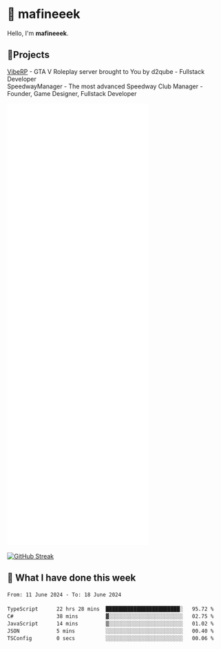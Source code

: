 # 👋 mafineeek
Hello, I'm **mafineeek**.

## 📝Projects

[VibeRP](https://v-rp.pl) - GTA V Roleplay server brought to You by d2qube - Fullstack Developer<br/>
SpeedwayManager - The most advanced Speedway Club Manager - Founder, Game Designer, Fullstack Developer


![](./github-metrics.svg)

[![GitHub Streak](https://streak-stats.demolab.com/?user=mafineeek)](https://git.io/streak-stats)

## 📰 What I have done this week
<!--START_SECTION:waka-->

```txt
From: 11 June 2024 - To: 18 June 2024

TypeScript      22 hrs 28 mins  ████████████████████████░   95.72 %
C#              38 mins         ▓░░░░░░░░░░░░░░░░░░░░░░░░   02.75 %
JavaScript      14 mins         ▒░░░░░░░░░░░░░░░░░░░░░░░░   01.02 %
JSON            5 mins          ░░░░░░░░░░░░░░░░░░░░░░░░░   00.40 %
TSConfig        0 secs          ░░░░░░░░░░░░░░░░░░░░░░░░░   00.06 %
```

<!--END_SECTION:waka-->
